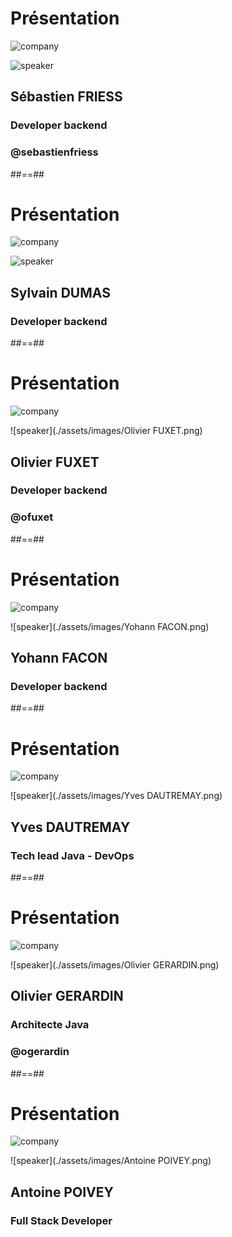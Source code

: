 <!-- .slide: class="speaker-slide" -->

# Présentation
![company](./assets/images/logo_sfeir_bleu_orange.png)

![speaker](./assets/images/Sébastien.jpg)
## Sébastien FRIESS
### Developer backend
### @sebastienfriess

##==##

<!-- .slide: class="speaker-slide" -->

# Présentation
![company](./assets/images/logo_sfeir_bleu_orange.png)

![speaker](./assets/images/Sylvain.png)
## Sylvain DUMAS
### Developer backend

##==##
<!-- .slide: class="speaker-slide" -->

# Présentation

![company](./assets/images/logo_sfeir_bleu_orange.png)

![speaker](./assets/images/Olivier FUXET.png)

## Olivier FUXET
### Developer backend
### @ofuxet

##==##
<!-- .slide: class="speaker-slide" -->

# Présentation

![company](./assets/images/logo_sfeir_bleu_orange.png)

![speaker](./assets/images/Yohann FACON.png)

## Yohann FACON
### Developer backend

##==##
<!-- .slide: class="speaker-slide" -->

# Présentation

![company](./assets/images/logo_sfeir_bleu_orange.png)

![speaker](./assets/images/Yves DAUTREMAY.png)

## Yves DAUTREMAY
### Tech lead Java - DevOps

##==##
<!-- .slide: class="speaker-slide" -->

# Présentation

![company](./assets/images/logo_sfeir_bleu_orange.png)

![speaker](./assets/images/Olivier GERARDIN.png)

## Olivier GERARDIN
### Architecte Java
### @ogerardin

##==##
<!-- .slide: class="speaker-slide" -->

# Présentation

![company](./assets/images/logo_sfeir_bleu_orange.png)

![speaker](./assets/images/Antoine POIVEY.png)

## Antoine POIVEY
### Full Stack Developer



